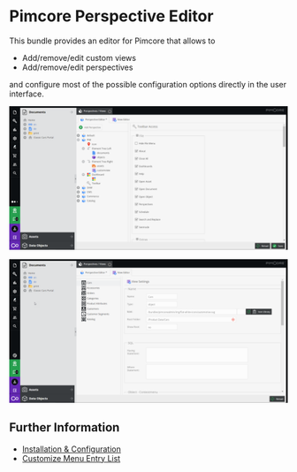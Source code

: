 # Pimcore Perspective Editor

This bundle provides an editor for Pimcore that allows to 
- Add/remove/edit custom views
- Add/remove/edit perspectives

and configure most of the possible configuration options directly in the user interface.  

<div class="image-as-lightbox"></div>

![Execution](doc/img/perspectives.png)


<div class="image-as-lightbox"></div>

![Execution](doc/img/custom_views.png)

## Further Information
- [Installation & Configuration](./doc/01_Installation.md)
- [Customize Menu Entry List](./doc/02_Customize_Menu_Entry_List.md)
